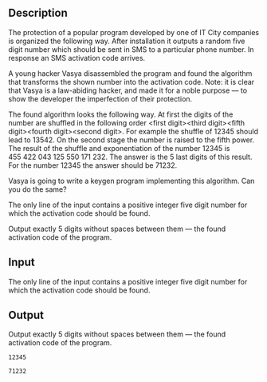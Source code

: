 ## Description

<div><p>The protection of a popular program developed by one of IT City companies is organized the following way. After installation it outputs a random five digit number which should be sent in SMS to a particular phone number. In response an SMS activation code arrives.</p><p>A young hacker Vasya disassembled the program and found the algorithm that transforms the shown number into the activation code. <span class="tex-font-style-it">Note: it is clear that Vasya is a law-abiding hacker, and made it for a noble purpose — to show the developer the imperfection of their protection.</span></p><p>The found algorithm looks the following way. At first the digits of the number are shuffled in the following order &lt;first digit&gt;&lt;third digit&gt;&lt;fifth digit&gt;&lt;fourth digit&gt;&lt;second digit&gt;. For example the shuffle of <span class="tex-span">12345</span> should lead to <span class="tex-span">13542</span>. On the second stage the number is raised to the fifth power. The result of the shuffle and exponentiation of the number <span class="tex-span">12345</span> is <span class="tex-span">455&nbsp;422&nbsp;043&nbsp;125&nbsp;550&nbsp;171&nbsp;232</span>. The answer is the <span class="tex-span">5</span> last digits of this result. For the number <span class="tex-span">12345</span> the answer should be <span class="tex-span">71232</span>.</p><p>Vasya is going to write a keygen program implementing this algorithm. Can you do the same?</p></div><div class="input-specification"><p>The only line of the input contains a positive integer five digit number for which the activation code should be found.</p></div><div class="output-specification"><p>Output exactly <span class="tex-span">5</span> digits without spaces between them — the found activation code of the program.</p></div>

## Input

<p>The only line of the input contains a positive integer five digit number for which the activation code should be found.</p>

## Output

<p>Output exactly <span class="tex-span">5</span> digits without spaces between them — the found activation code of the program.</p>





```input1
12345

```




```output1
71232
```


